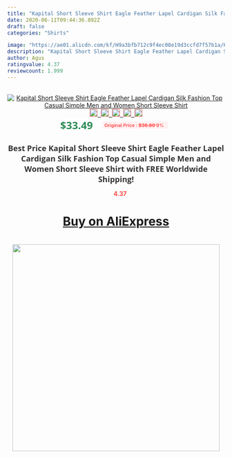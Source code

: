 ```yaml
---
title: "Kapital Short Sleeve Shirt Eagle Feather Lapel Cardigan Silk Fashion Top Casual Simple Men and Women Short Sleeve Shirt"
date: 2020-06-11T09:44:36.892Z
draft: false
categories: "Shirts"

image: "https://ae01.alicdn.com/kf/H9a3bfb712c9f4ec08e19d3ccfd7f57b1a/Kapital-Short-Sleeve-Shirt-Eagle-Feather-Lapel-Cardigan-Silk-Fashion-Top-Casual-Simple-Men-and-Women.jpg"
description: "Kapital Short Sleeve Shirt Eagle Feather Lapel Cardigan Silk Fashion Top Casual Simple Men and Women Short Sleeve Shirt"
author: Agus
ratingvalue: 4.37
reviewcount: 1.999
---
```

<br>
<div style="text-align: center;">
<a href="https://s.click.aliexpress.com/e/_AW7SZB" target="_blank" rel="nofollow noopener noreferrer"><img alt="Kapital Short Sleeve Shirt Eagle Feather Lapel Cardigan Silk Fashion Top Casual Simple Men and Women Short Sleeve Shirt" class="magnifier-image" src="https://ae01.alicdn.com/kf/H9a3bfb712c9f4ec08e19d3ccfd7f57b1a/Kapital-Short-Sleeve-Shirt-Eagle-Feather-Lapel-Cardigan-Silk-Fashion-Top-Casual-Simple-Men-and-Women.jpg_640x640.jpg">
<br>
<img style="border:1px solid salmon" src="https://ae01.alicdn.com/kf/H9a3bfb712c9f4ec08e19d3ccfd7f57b1a/Kapital-Short-Sleeve-Shirt-Eagle-Feather-Lapel-Cardigan-Silk-Fashion-Top-Casual-Simple-Men-and-Women.jpg_120x120.jpg">&nbsp;&nbsp;<img style="border:1px solid salmon" src="https://ae01.alicdn.com/kf/H1091f5dc1d8d4706aa40111f37a58301y/Kapital-Short-Sleeve-Shirt-Eagle-Feather-Lapel-Cardigan-Silk-Fashion-Top-Casual-Simple-Men-and-Women.jpg_120x120.jpg">&nbsp;&nbsp;<img style="border:1px solid salmon" src="https://ae01.alicdn.com/kf/H89976a59346249f984b4d4f0d573113eM/Kapital-Short-Sleeve-Shirt-Eagle-Feather-Lapel-Cardigan-Silk-Fashion-Top-Casual-Simple-Men-and-Women.jpg_120x120.jpg">&nbsp;&nbsp;<img style="border:1px solid salmon" src="https://ae01.alicdn.com/kf/H4aa601cd0ce144a8a2788ed85a2d68255/Kapital-Short-Sleeve-Shirt-Eagle-Feather-Lapel-Cardigan-Silk-Fashion-Top-Casual-Simple-Men-and-Women.jpg_120x120.jpg">&nbsp;&nbsp;<img style="border:1px solid salmon" src="https://ae01.alicdn.com/kf/H945c8889e5794b0f9c31a27a931777bel/Kapital-Short-Sleeve-Shirt-Eagle-Feather-Lapel-Cardigan-Silk-Fashion-Top-Casual-Simple-Men-and-Women.jpg_120x120.jpg"></a></div><br0>
<div style="text-align: center;"><span style="background-color: white; border: 0px; box-sizing: border-box; color: seagreen; display: inline-block; font-family: &quot;open sans&quot; , &quot;arial&quot; , &quot;helvetica&quot; , sans-serif , &quot;heiti&quot;; font-size: 24px; font-stretch: inherit; font-weight: 700; line-height: inherit; margin: 0px 10px 0px 0px; padding: 0px; vertical-align: middle;">$33.49 </span>
<span style="background: rgb(255 , 241 , 241); border-radius: 3px; border: 0px; box-sizing: border-box; color: #ff4747; display: inline-block; font-family: inherit; font-size: 12px; font-stretch: inherit; font-style: inherit; font-variant: inherit; font-weight: 600; line-height: inherit; margin: 0px; padding: 2px 5px; transform: scale(0.9); vertical-align: middle;">Original Price : <b style="text-decoration: line-through;">$36.80 </b> 9%&nbsp;&nbsp;</span></div>
<h1 style="color: #333333; display: inline-block; font-family: &quot;open sans&quot; , &quot;arial&quot; , &quot;helvetica&quot; , sans-serif , &quot;heiti&quot;; font-size: 18px; font-stretch: inherit; font-weight: 700; text-align: center;">Best Price Kapital Short Sleeve Shirt Eagle Feather Lapel Cardigan Silk Fashion Top Casual Simple Men and Women Short Sleeve Shirt with FREE Worldwide Shipping!</h1>
<div style="color: #ff4747; text-align: center;">
<img src="https://4.bp.blogspot.com/-M0ZcTcb-5uY/XleCXlxnR4I/AAAAAAAAAEc/OrjgMkXV1oMQFaCRZj5HQwOCBcu3w1FegCPcBGAYYCw/s1600/star.png" style="height: 15px;">&nbsp;<b>4.37</b></div>
<div class="button_cont" align="center"><a class="buynow_a" href="https://s.click.aliexpress.com/e/_AW7SZB" target="_blank" rel="nofollow noopener noreferrer"><H1>Buy on AliExpress</H1></a></div><br>
<div class="separator" style="clear: both; text-align: center;">
<img src="https://lh3.googleusercontent.com/-pTy5HemUv9M/XlePHvY0dAI/AAAAAAAAAE4/0nX5iRUoIWY8eMW9Dpxeirr157OZliDIgCLcBGAsYHQ/s1600/badge.gif" width="480">
</div>
